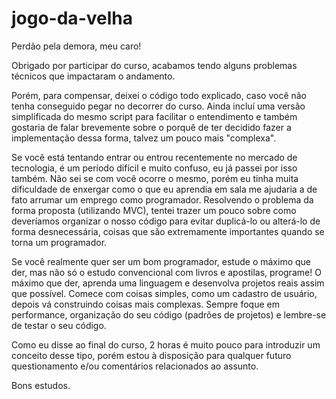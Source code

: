 # jogo-da-velha

Perdão pela demora, meu caro! 

Obrigado por participar do curso, acabamos tendo alguns problemas técnicos que impactaram o andamento. 

Porém, para compensar, deixei o código todo explicado, caso você não tenha conseguido pegar no decorrer do curso. Ainda incluí uma versão simplificada do mesmo script para facilitar o entendimento e também gostaria de falar brevemente sobre o porquê de ter decidido fazer a implementação dessa forma, talvez um pouco mais "complexa".

Se você está tentando entrar ou entrou recentemente no mercado de tecnologia, é um período difícil e muito confuso, eu já passei por isso também. Não sei se com você ocorre o mesmo, porém eu tinha muita dificuldade de enxergar como o que eu aprendia em sala me ajudaria a de fato arrumar um emprego como programador. Resolvendo o problema da forma proposta (utilizando MVC), tentei trazer um pouco sobre como deveríamos organizar o nosso código para evitar duplicá-lo ou alterá-lo de forma desnecessária, coisas que são extremamente importantes quando se torna um programador.

Se você realmente quer ser um bom programador, estude o máximo que der, mas não só o estudo convencional com livros e apostilas, programe! O máximo que der, aprenda uma linguagem e desenvolva projetos reais assim que possível. Comece com coisas simples, como um cadastro de usuário, depois vá construindo coisas mais complexas. Sempre foque em performance, organização do seu código (padrões de projetos) e lembre-se de testar o seu código.

Como eu disse ao final do curso, 2 horas é muito pouco para introduzir um conceito desse tipo, porém estou à disposição para qualquer futuro questionamento e/ou comentários relacionados ao assunto.

Bons estudos.
